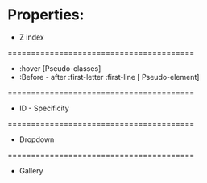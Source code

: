 # Properties:

- Z index

========================================

- :hover [Pseudo-classes]
- :Before - after :first-letter :first-line [ Pseudo-element]

========================================

- ID - Specificity

========================================

- Dropdown

========================================

- Gallery

<!-- W3schools -->
